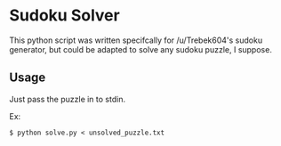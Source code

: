 # Sudoku Solver

This python script was written specifcally for /u/Trebek604's sudoku
generator, but could be adapted to solve any sudoku puzzle, I suppose.

## Usage

Just pass the puzzle in to stdin.

Ex:

    $ python solve.py < unsolved_puzzle.txt

